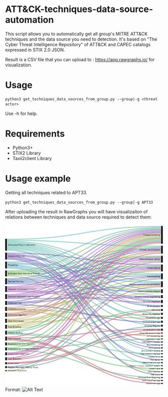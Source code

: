 # ATT&CK-techniques-data-source-automation
This script allows you to automatically get all group's MITRE ATT&CK techniques and the data source you need to detection.
It's based on "The Cyber Threat Intelligence Repository" of ATT&CK and CAPEC catalogs expressed in STIX 2.0 JSON.

Result is a CSV file that you can upload to : https://app.rawgraphs.io/ for visualization.

# Usage
```
python3 get_techniques_data_sources_from_group.py --group|-g <threat actor>
```
Use -h for help.

# Requirements
* Python3+
* STIX2 Library
* Taxii2client Library

# Usage example
Getting all techniques related to APT33.

```
python3 get_techniques_data_sources_from_group.py --group|-g APT33
```
After uploading the result in RawGraphs you will have visualizaiton of relations between techniques and data source required to detect them:

![GitHub Logo](apt33.png)
Format: ![Alt Text](url)

